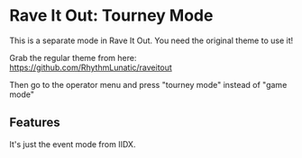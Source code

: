 # Rave It Out: Tourney Mode
This is a separate mode in Rave It Out. You need the original theme to use it!

Grab the regular theme from here: https://github.com/RhythmLunatic/raveitout

Then go to the operator menu and press "tourney mode" instead of "game mode"

## Features
It's just the event mode from IIDX.
